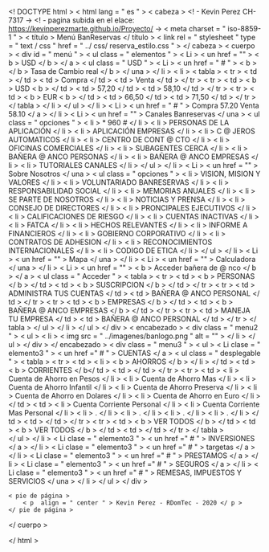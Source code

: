 <! DOCTYPE html >
< html  lang = " es " >
< cabeza >
    <! - Kevin Perez CH-7317 ->
      <! - pagina subida en el elace: https://kevinperezmarte.github.io/Proyecto/ ->
    < meta  charset = " iso-8859-1 " >
    < título > Menú BanReservas </ título >
    < link  rel = " stylesheet " type = " text / css " href = " ../ css/ reserva_estilo.css " >
</ cabeza >
< cuerpo >
    < div  id = " menú " >
        < ul  class = " elementos " >
            < Li > < un  href = "" > < b > USD </ b > </ a >
            < ul  class = " USD " >
            < Li > < un  href = " # " > < b > </ b > Tasa de Cambio real </ b > </ una > </ li >
            < li > < tabla >
                < tr >
                    < td > </ td >
                    < td > Compra </ td >
                    < td > Venta </ td >
                </ tr >
                < tr >
                    < td > < b > USD < b > </ td >
                    < td > 57,20 </ td >
                    < td > 58,10 </ td > 
                </ tr >
                < tr >
                    < td > < b > EUR < b > </ td >
                    < td > 66,50 </ td >
                    < td > 71,50 </ td > 
                </ tr >
            </ tabla > </ li >
            </ ul > </ li >
            < Li > < un  href = " # " > Compra 57.20 Venta 58.10 </ a > </ li >
            < Li > < un  href = "" > Canales Banreservas </ una >
            < ul  class = " opciones " >
                < li > * 960 # </ li >
                        < li > PERSONAS DE LA APLICACIÓN </ li >
                        < li > APLICACIÓN EMPRESAS </ li >
                        < li > C @ JEROS AUTOMATICOS </ li >
                        < li > CENTRO DE CONT @ CTO </ li >
                        < li > OFICINAS COMERCIALES </ li >
                        < li > SUBAGENTES CERCA </ li >
                        < li > BAÑERA @ ANCO PERSONAS </ li >
                        < li > BAÑERA @ ANCO EMPRESAS </ li >
                        < li > TUTORIALES CANALES </ li >
            </ ul > </ li >
            < Li > < un  href = "" > Sobre Nosotros </ una >
            < ul  class = " opciones " >
                < li > VISION, MISION Y VALORES </ li >
                    < li > VOLUNTARIADO BANRESERVAS </ li >
                    < li > RESPONSABILIDAD SOCIAL </ li >
                    < li > MEMORIAS ANUALES </ li >
                    < li > SE PARTE DE NOSOTROS </ li >
                    < li > NOTICIAS Y PRENSA </ li >
                    < li > CONSEJO DE DIRECTORES </ li >
                    < li > PRONCIPALES EJECUTIVOS </ li >
                    < li > CALIFICACIONES DE RIESGO </ li >
                    < li > CUENTAS INACTIVAS </ li >
                    < li > FATCA </ li >
                    < li > HECHOS RELEVANTES </ li >
                    < li > INFORME A FINANCIEROS </ li >
                    < li > GOBIERNO CORPORATIVO </ li >
                    < li > CONTRATOS DE ADHESION </ li >
                    < li > RECONOCIMIENTOS INTERNACIONALES </ li >
                    < li > CODIGO DE ETICA </ li >
            </ ul > </ li >
            < Li > < un  href = "" > Mapa </ una > </ li >
            < Li > < un  href = "" > Calculadora </ una > </ li >
            < Li > < un  href = "" > < b > Acceder bañera de @ nco </ b > </ a >
            < ul  class = " Acceder " >
                < tabla >
                    < tr >
                        < td > < b > PERSONAS </ b > </ td >
                        < td > < b > SUSCRIPCION </ b > </ td >
                    </ tr >
                    < tr >
                        < td > ADMINISTRA TUS CUENTAS </ td >
                        < td > BAÑERA @ ANCO PERSONAL </ td >
                    </ tr >
                    < tr >
                        < td > < b > EMPRESAS </ b > </ td >
                        < td > < b > BAÑERA @ ANCO EMPRESAS </ b > </ td >
                    </ tr >
                    < tr >
                        < td > MANEJA TU EMPRESA </ td >
                        < td > BAÑERA @ ANCO PERSONAL </ td >
                    </ tr >
                </ tabla >
            </ ul > </ li >
        </ ul >
    </ div >
    < encabezado >
        < div  class = " menu2 " >
            < ul >
                < li > < img  src = " ../imagenes/banlogo.png " alt = "" > </ li >
            </ ul >
        </ div >
    </ encabezado >
    < div  class = " menu3 " >
        < ul >
            < Li  clase = " elemento3 " > < un  href =" # " > CUENTAS </ a >
            < ul  class = " desplegable " >
                < tabla >
                    < tr >
                        < td > < li > < b > AHORROS </ b > </ li > </ td >
                        < td > < b > CORRIENTES </ b</ td >
                        < td > </ td >
                    </ tr >
                    < tr >
                        < td > < li > Cuenta de Ahorro en Pesos </ li >
                            < li > Cuenta de Ahorro Mas </ li >
                            < li > Cuenta de Ahorro Infantil </ li >
                            < li > Cuenta de Ahorro Preserva </ li >
                            < li > Cuenta de Ahorro en Dolares </ li >
                            < li > Cuenta de Ahorro en Euro </ li > </ td >
                        < td > < li > Cuenta Corriente Personal </ li >
                            < li > Cuenta Corriente Mas Personal </ li >
                            < li > . </ li >
                            < li > . </ li >
                            < li > . </ li >
                            < li > . </ li > </ td >
                        < td > </ td >
                    </ tr >
                    < tr >
                        < td > < b > VER TODOS </ b > </ td >
                        < td > < b > VER TODOS </ b > </ td >
                        < td > </ td >
                    </ tr >
                </ tabla >               
            </ ul >
        </ li >
            < Li  clase = " elemento3 " > < un  href =" # " > INVERSIONES </ a > </ li >
            < Li  clase = " elemento3 " > < un  href =" # " > targetas </ a > </ li >
            < Li  clase = " elemento3 " > < un  href =" # " > PRESTAMOS </ a > </ li >
            < Li  clase = " elemento3 " > < un  href =" # " > SEGUROS </ a > </ li >
            < Li  clase = " elemento3 " > < un  href =" # " > REMESAS, IMPUESTOS Y SERVICIOS </ una > </ li >
        </ ul >
    </ div >
  
    < pie de página >
        < p  align = " center " > Kevin Perez - RDomTec - 2020 </ p >
    </ pie de página >
    
</ cuerpo >

</ html >

